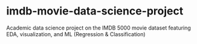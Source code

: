 # imdb-movie-data-science-project
Academic data science project on the IMDB 5000 movie dataset featuring EDA, visualization, and ML (Regression &amp; Classification)
